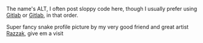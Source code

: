 The name's ALT, I often post sloppy code here, though I usually prefer using [Gitlab](https://git.northamp.fr/alt) or [Gitlab](https://gitlab.com/alt4), in that order.

Super fancy snake profile picture by my very good friend and great artist [Razzak](https://www.artstation.com/layecwilliam), give em a visit
